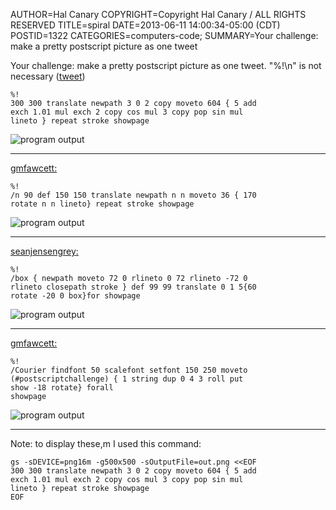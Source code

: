 AUTHOR=Hal Canary
COPYRIGHT=Copyright Hal Canary / ALL RIGHTS RESERVED
TITLE=spiral
DATE=2013-06-11 14:00:34-05:00 (CDT)
POSTID=1322
CATEGORIES=computers-code;
SUMMARY=Your challenge: make a pretty postscript picture as one tweet

Your challenge: make a pretty postscript picture as one tweet.  "%!\n"  is not necessary
([tweet](https://twitter.com/halcanary/status/344530170532741120))

    %!
    300 300 translate newpath 3 0 2 copy moveto 604 { 5 add
    exch 1.01 mul exch 2 copy cos mul 3 copy pop sin mul
    lineto } repeat stroke showpage

![program output](https://halcanary.org/images/postscriptChallenge_spiral.png)

* * *

[gmfawcett:](https://twitter.com/gmfawcett/status/344891033202614272)

    %!
    /n 90 def 150 150 translate newpath n n moveto 36 { 170
    rotate n n lineto} repeat stroke showpage

![program output](https://halcanary.org/images/postscriptChallenge_spirograph.png)

* * *

[seanjensengrey:](https://twitter.com/seanjensengrey/status/344825151264808961)

    %!
    /box { newpath moveto 72 0 rlineto 0 72 rlineto -72 0
    rlineto closepath stroke } def 99 99 translate 0 1 5{60
    rotate -20 0 box}for showpage

![program output](https://halcanary.org/images/postscriptChallenge_sixBoxes.png)

* * *

[gmfawcett:](https://twitter.com/gmfawcett/status/344986403962253312)

    %!
    /Courier findfont 50 scalefont setfont 150 250 moveto
    (#postscriptchallenge) { 1 string dup 0 4 3 roll put
    show -18 rotate} forall
    showpage

![program output](https://halcanary.org/images/postscriptChallenge_words.png)

* * *

Note: to display these,m I used this command:

    gs -sDEVICE=png16m -g500x500 -sOutputFile=out.png <<EOF
    300 300 translate newpath 3 0 2 copy moveto 604 { 5 add
    exch 1.01 mul exch 2 copy cos mul 3 copy pop sin mul
    lineto } repeat stroke showpage
    EOF
